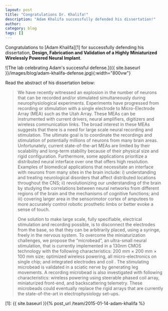 ```yaml
---
layout: post
title: "Congratulations Dr. Khalifa!"
description: "Adam Khalifa successfully defended his dissertation!"
author:
category: blog
tags: []
---
```


Congratulations to [Adam Khalifa][1] for successfully defending his dissertation, __Design, Fabrication and Validation of a Highly Miniaturized Wirelessly Powered Neural Implant__.

![The lab celebrating Adam's successful defense.]({{ site.baseurl }}/images/blog/adam-khalifa-defense.jpg){:width="800vw"}

Read the abstract of his dissertation below:

> We have recently witnessed an explosion in the number of neurons that can be recorded and/or stimulated simultaneously during neurophysiological experiments. Experiments have progressed from recording or stimulation with a single electrode to Micro-Electrode Array (MEA) such as the Utah Array. These MEAs can be instrumented with current drivers, neural amplifiers, digitizers and wireless communication links. The broad interest in these MEAs suggests that there is a need for large scale neural recording and stimulation. The ultimate goal is to coordinate the recordings and stimulation of potentially millions of neurons from many brain areas. Unfortunately, current state-of-the-art MEAs are limited by their scalability and long-term stability because of their physical size and rigid configuration. Furthermore, some applications prioritize a distributed neural interface over one that offers high resolution. Examples of biomedical applications that necessitate an interface with neurons from many sites in the brain include: i) understanding and treating neurological disorders that affect distributed locations throughout the CNS; ii) revolutionizing our understanding of the brain by studying the correlations between neural networks from different regions of the brain and the mechanisms of cognitive functions; and iii) covering larger area in the sensorimotor cortex of amputees to more accurately control robotic prosthetic limbs or better evoke a sense of touch.
>
> One solution to make large scale, fully specifiable, electrical stimulation and recording possible, is to disconnect the electrodes from the base, so that they can be arbitrarily placed, using a syringe, freely in the nervous system. To overcome the miniaturization challenges, we propose the “microbead”, an ultra-small neural stimulation, that is currently implemented in a 130nm CMOS technology with the following characteristics: 200 mm × 200 mm × 100 mm size; optimized wireless powering, all micro-electronics on single chip; and integrated electrodes and coil . The stimulating microbead is validated in a sciatic nerve by generating leg movements. A recording microbead is also investigated with following characteristics: wireless powering using steerable phased coil array, miniaturized front-end, and backscattering telemetry. These microbeads could eventually replace the rigid arrays that are currently the state-of-the-art in electrophysiology set-ups.



[1]: {{ site.baseurl }}{% post_url /team/2015-01-14-adam-khalifa %}
